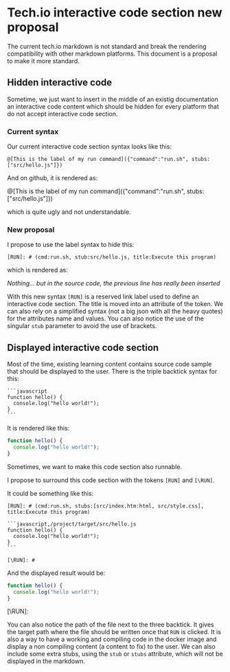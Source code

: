 # Tech.io interactive code section new proposal

The current tech.io markdown is not standard and break the rendering compatibility with other markdown platforms.
This document is a proposal to make it more standard.

## Hidden interactive code

Sometime, we just want to insert in the middle of an existig documentation an interactive code content which should be hidden for every platform that do not accept interactive code section.

### Current syntax

Our current interactive code section syntax looks like this:
```
@[This is the label of my run command]({"command":"run.sh", stubs:["src/hello.js"]})
```
And on github, it is rendered as:

@[This is the label of my run command]({"command":"run.sh", stubs:["src/hello.js"]})

which is quite ugly and not understandable.

### New proposal

I propose to use the label syntax to hide this:
```
[RUN]: # (cmd:run.sh, stub:src/hello.js, title:Execute this program)
```
which is rendered as:

[RUN]: # (command:run.sh, stub:src/hello.js, title:Execute this program)

_Nothing... but in the source code, the previous line has really been inserted_

With this new syntax `[RUN]` is a reserved link label used to define an interactive code section. The title is moved into an attribute of the token. We can also rely on a simplified syntax (not a big json with all the heavy quotes) for the attributes name and values. You can also notice the use of the singular `stub` parameter to avoid the use of brackets.

## Displayed interactive code section

Most of the time, existing learning content contains source code sample that should be displayed to the user. There is the triple backtick syntax for this:

````
```javascript
function hello() {
  console.log("hello world!");
}
```
````

It is rendered like this:

```javascript
function hello() {
  console.log("hello world!");
}
```

Sometimes, we want to make this code section also runnable.

I propose to surround this code section with the tokens `[RUN]` and `[\RUN]`.

It could be something like this:

````
[RUN]: # (cmd:run.sh, stubs:[src/index.htm:html, src/style.css], title:Execute this program)

```javascript,/project/target/src/hello.js
function hello() {
  console.log("hello world!");
}
```

[\RUN]: #
````

And the displayed result would be:

[RUN]: # (cmd:run.sh, stubs:[src/index.htm:html, src/style.css], title:Execute this program)

```javascript,/project/target/src/hello.js
function hello() {
  console.log("hello world!");
}
```

[\RUN]:

You can also notice the path of the file next to the three backtick. It gives the target path where the file should be written once that `RUN` is clicked. It is also a way to have a working and compiling code in the docker image and display a non compiling content (a content to fix) to the user. We can also include some extra stubs, using the `stub` or `stubs` attribute, which will not be displayed in the markdown.
